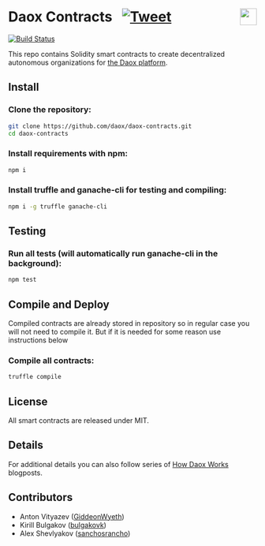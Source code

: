# Daox Contracts &nbsp; [![Tweet](https://img.shields.io/twitter/url/http/shields.io.svg?style=social)](https://twitter.com/intent/tweet?text=Daox%20is%20a%20solution%20that%20lets%20startups%20and%20investors%20form%20decentralized%20autonomous%20organizations%20on%20Ethereum%20blockchain&url=https://daox.org&hashtags=blockchain,ethereum,dapps,dao,investment) <img align="right" src="https://raw.githubusercontent.com/daox/daox-contracts/840ebd10400d1d81b6b324116f009d2154e07b07/assets/daox-logo_github%402x.png" height="34px" />

[![Build Status](https://travis-ci.org/daox/daox-contracts.svg?branch=master)](https://travis-ci.org/daox/daox-contracts)

This repo contains Solidity smart contracts to create decentralized autonomous organizations for [the Daox platform](https://platform.daox.org).

Install
-------

### Clone the repository:

```bash
git clone https://github.com/daox/daox-contracts.git
cd daox-contracts
```

### Install requirements with npm:

```bash
npm i
```

### Install truffle and ganache-cli for testing and compiling:

```bash
npm i -g truffle ganache-cli
```

Testing
-------------------
### Run all tests (will automatically run ganache-cli in the background):

```bash
npm test
```

Compile and Deploy
------------------
Compiled contracts are already stored in repository so in regular case you will not need to compile it. 
But if it is needed for some reason use instructions below

### Compile all contracts:

```bash
truffle compile
```

License
-------
All smart contracts are released under MIT.

Details
-------
For additional details you can also follow series of [How Daox Works](https://medium.com/daox/how-daox-works-part-1-a1d2a456cbe7) blogposts.

Contributors
------------
- Anton Vityazev ([GiddeonWyeth](https://github.com/GiddeonWyeth))
- Kirill Bulgakov ([bulgakovk](https://github.com/bulgakovk))
- Alex Shevlyakov ([sanchosrancho](https://github.com/sanchosrancho))
